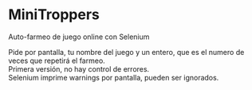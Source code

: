 <h1>MiniTroppers</h1>  

Auto-farmeo de juego online con Selenium  

Pide por pantalla, tu nombre del juego y un entero, que es el numero de veces que repetirá el farmeo. <br>
Primera versión, no hay control de errores.  
Selenium imprime warnings por pantalla, pueden ser ignorados.
